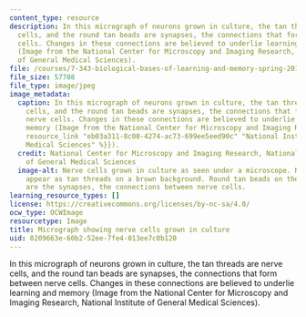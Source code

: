 ```yaml
---
content_type: resource
description: In this micrograph of neurons grown in culture, the tan threads are nerve
  cells, and the round tan beads are synapses, the connections that form between nerve
  cells. Changes in these connections are believed to underlie learning and memory
  (Image from the National Center for Microscopy and Imaging Research, National Institute
  of General Medical Sciences).
file: /courses/7-343-biological-bases-of-learning-and-memory-spring-2014/0209663e60b252ee7fe4013ee7c0b120_7-343s14.jpg
file_size: 57708
file_type: image/jpeg
image_metadata:
  caption: In this micrograph of neurons grown in culture, the tan threads are nerve
    cells, and the round tan beads are synapses, the connections that form between
    nerve cells. Changes in these connections are believed to underlie learning and
    memory (Image from the National Center for Microscopy and Imaging Research, {{%
    resource_link "eb03a311-8c00-4274-ac73-699ee5eed90c" "National Institute of General
    Medical Sciences" %}}).
  credit: National Center for Microscopy and Imaging Research, National Institute
    of General Medical Sciences
  image-alt: Nerve cells grown in culture as seen under a microscope. Nerve cells
    appear as tan threads on a brown background. Round tan beads on these threads
    are the synapses, the connections between nerve cells.
learning_resource_types: []
license: https://creativecommons.org/licenses/by-nc-sa/4.0/
ocw_type: OCWImage
resourcetype: Image
title: Micrograph showing nerve cells grown in culture
uid: 0209663e-60b2-52ee-7fe4-013ee7c0b120
---
```

In this micrograph of neurons grown in culture, the tan threads are nerve cells, and the round tan beads are synapses, the connections that form between nerve cells. Changes in these connections are believed to underlie learning and memory (Image from the National Center for Microscopy and Imaging Research, National Institute of General Medical Sciences).